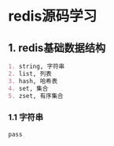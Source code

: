 # redis源码学习

## 1. redis基础数据结构

```markdown
1. string, 字符串
2. list, 列表
3. hash, 哈希表
4. set, 集合
5. zset, 有序集合
```

### 1.1 字符串

```markdown
pass
```